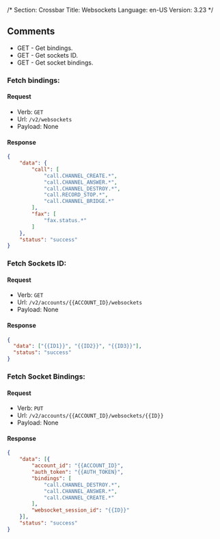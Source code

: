 /*
Section: Crossbar
Title: Websockets
Language: en-US
Version: 3.23
*/


## Comments

* GET - Get bindings.
* GET - Get sockets ID.
* GET - Get socket bindings.

### Fetch bindings:

#### Request

- Verb: `GET`
- Url: `/v2/websockets`
- Payload: None

#### Response

```json
{
    "data": {
        "call": [
            "call.CHANNEL_CREATE.*",
            "call.CHANNEL_ANSWER.*",
            "call.CHANNEL_DESTROY.*",
            "call.RECORD_STOP.*",
            "call.CHANNEL_BRIDGE.*"
        ],
        "fax": [
            "fax.status.*"
        ]
    },
    "status": "success"
}
```

### Fetch Sockets ID:

#### Request

- Verb: `GET`
- Url: `/v2/accounts/{{ACCOUNT_ID}/websockets`
- Payload: None

#### Response

```json
{
  "data": ["{{ID1}}", "{{ID2}}", "{{ID3}}"],
  "status": "success"
}
```

### Fetch Socket Bindings:

#### Request

- Verb: `PUT`
- Url: `/v2/accounts/{{ACCOUNT_ID}/websockets/{{ID}}`
- Payload: None

#### Response

```json
{
    "data": [{
        "account_id": "{{ACCOUNT_ID}",
        "auth_token": "{{AUTH_TOKEN}",
        "bindings": [
            "call.CHANNEL_DESTROY.*",
            "call.CHANNEL_ANSWER.*",
            "call.CHANNEL_CREATE.*"
        ],
        "websocket_session_id": "{{ID}}"
    }],
    "status": "success"
}
```